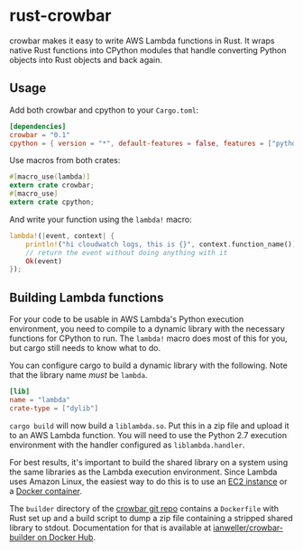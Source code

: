 # rust-crowbar

crowbar makes it easy to write AWS Lambda functions in Rust. It wraps native Rust functions into CPython modules that handle converting Python objects into Rust objects and back again.

## Usage

Add both crowbar and cpython to your `Cargo.toml`:

```toml
[dependencies]
crowbar = "0.1"
cpython = { version = "*", default-features = false, features = ["python27-sys"] }
```

Use macros from both crates:

```rust
#[macro_use(lambda)]
extern crate crowbar;
#[macro_use]
extern crate cpython;
```

And write your function using the `lambda!` macro:

```rust
lambda!(|event, context| {
    println!("hi cloudwatch logs, this is {}", context.function_name());
    // return the event without doing anything with it
    Ok(event)
});
```

## Building Lambda functions

For your code to be usable in AWS Lambda's Python execution environment, you need to compile to a dynamic library with the necessary functions for CPython to run. The `lambda!` macro does most of this for you, but cargo still needs to know what to do.

You can configure cargo to build a dynamic library with the following. Note that the library name *must* be `lambda`.

```toml
[lib]
name = "lambda"
crate-type = ["dylib"]
```

`cargo build` will now build a `liblambda.so`. Put this in a zip file and upload it to an AWS Lambda function. You will need to use the Python 2.7 execution environment with the handler configured as `liblambda.handler`.

For best results, it's important to build the shared library on a system using the same libraries as the Lambda execution environment. Since Lambda uses Amazon Linux, the easiest way to do this is to use an [EC2 instance](https://aws.amazon.com/amazon-linux-ami/) or a [Docker container](https://hub.docker.com/_/amazonlinux/).

The `builder` directory of the [crowbar git repo](https://github.com/ianweller/rust-crowbar) contains a `Dockerfile` with Rust set up and a build script to dump a zip file containing a stripped shared library to stdout. Documentation for that is available at [ianweller/crowbar-builder on Docker Hub](https://hub.docker.com/r/ianweller/crowbar-builder/).

